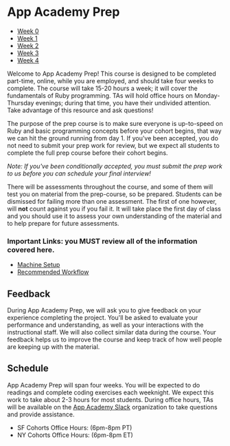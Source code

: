 # App Academy Prep

- [Week 0](./w0/)
- [Week 1](./w1/)
- [Week 2](./w2/)
- [Week 3](./w3/)
- [Week 4](./w4/)

Welcome to App Academy Prep! This course is designed to be completed
part-time, online, while you are employed, and should take four weeks to
complete. The course will take 15-20 hours a week; it will cover the
fundamentals of Ruby programming. TAs will hold office hours on
Monday-Thursday evenings; during that time, you have their undivided
attention. Take advantage of this resource and ask questions!

The purpose of the prep course is to make sure everyone is up-to-speed
on Ruby and basic programming concepts before your cohort begins, that
way we can hit the ground running from day 1. If you've been accepted,
you do not need to submit your prep work for review, but we expect all
students to complete the full prep course before their cohort begins.

*Note: If you've been conditionally accepted, you must submit the prep
work to us before you can schedule your final interview!*

There will be assessments throughout the course, and some of them will
test you on material from the prep-course, so be prepared. Students can
be dismissed for failing more than one assessment. The first of one
however, will **not** count against you if you fail it. It will take
place the first day of class and you should use it to assess your own
understanding of the material and to help prepare for future
assessments.

### Important Links: you MUST review all of the information covered here.

* [Machine Setup][machine-setup]
* [Recommended Workflow][workflow]

[machine-setup]: ./environment-setup.md
[workflow]: ./workflow.md

## Feedback

During App Academy Prep, we will ask you to give feedback on your
experience completing the project. You'll be asked to evaluate your
performance and understanding, as well as your interactions with the
instructional staff. We will also collect similar data during the
course. Your feedback helps us to improve the course and keep track of
how well people are keeping up with the material.

## Schedule

App Academy Prep will span four weeks. You will be expected to do
readings and complete coding exercises each weeknight. We expect this
work to take about 2-3 hours for most students. During office hours, TAs
will be available on the [App Academy Slack][app-academy-slack]
organization  to take questions and provide assistance.

- SF Cohorts Office Hours: (6pm-8pm PT)
- NY Cohorts Office Hours: (6pm-8pm ET)

[app-academy-slack]: https://app-academy.slack.com/
